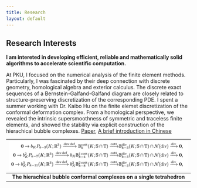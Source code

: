 ```yaml
---
title: Research 
layout: default
---
```


## Research Interests
**I am intereted in developing efficient, reliable and mathematically solid algorithms to accelerate scientific computation.**


At PKU, I focused on the numerical analysis of the finite element methods. Particularly, I was fascinated by their deep connection with discrete geometry, homological algebra and exterior calculus. The discrete exact sequences of a Bernstein-Galfand-Galfand diagram are closely related to structure-preserving discretization of the corresponding PDE. I spent a summer working with Dr. Kaibo Hu on the finite elemet discretization of the conformal deformation complex. From a homological perspective, we revealed the intrinsic supersmoothness of symmetric and traceless finite elements, and showed the stability via explicit construction of the hierachical bubble complexes. [Paper](https://arxiv.org/abs/2311.16077), [A brief introduction in Chinese](https://zhuanlan.zhihu.com/p/683009268)

| ![Comformal Bubbles](images/exact_sequences.png) |
| :------: |
| **The hierachical bubble conformal complexes on a single tetrahedron** |

 
